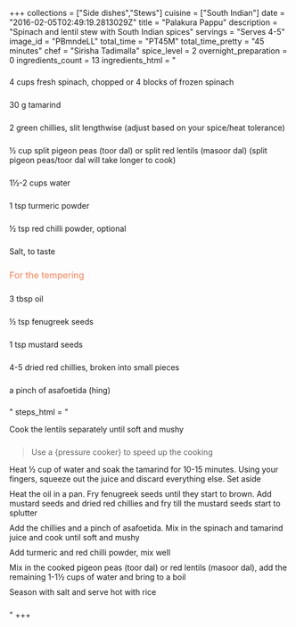 +++
collections = ["Side dishes","Stews"]
cuisine = ["South Indian"]
date = "2016-02-05T02:49:19.2813029Z"
title = "Palakura Pappu"
description = "Spinach and lentil stew with South Indian spices"
servings = "Serves 4-5"
image_id = "PBmndeLL"
total_time = "PT45M"
total_time_pretty = "45 minutes"
chef = "Sirisha Tadimalla"
spice_level = 2
overnight_preparation = 0
ingredients_count = 13
ingredients_html = "<ul style='padding-left: 0; list-style: none;'><li itemprop='recipeIngredient' style='margin: 8px 0px;padding: 8px 0px;'>4 cups fresh spinach, chopped or 4 blocks of frozen spinach</li><li itemprop='recipeIngredient' style='margin: 8px 0px;padding: 8px 0px;'>30 g tamarind</li><li itemprop='recipeIngredient' style='margin: 8px 0px;padding: 8px 0px;'>2 green chillies, slit lengthwise (adjust based on your spice/heat tolerance)</li><li itemprop='recipeIngredient' style='margin: 8px 0px;padding: 8px 0px;'>½ cup split pigeon peas (toor dal) or split red lentils (masoor dal) (split pigeon peas/toor dal will take longer to cook)</li><li itemprop='recipeIngredient' style='margin: 8px 0px;padding: 8px 0px;'>1½-2 cups water</li><li itemprop='recipeIngredient' style='margin: 8px 0px;padding: 8px 0px;'>1 tsp turmeric powder</li><li itemprop='recipeIngredient' style='margin: 8px 0px;padding: 8px 0px;'>½ tsp red chilli powder, optional</li><li itemprop='recipeIngredient' style='margin: 8px 0px;padding: 8px 0px;'>Salt, to taste</li><li style='margin: 8px 0px;padding: 8px 0px;'><span style='font-size: medium; color: #f78153;'>For the tempering</span></li><li itemprop='recipeIngredient' style='margin: 8px 0px;padding: 8px 0px;'>3 tbsp oil</li><li itemprop='recipeIngredient' style='margin: 8px 0px;padding: 8px 0px;'>½ tsp fenugreek seeds</li><li itemprop='recipeIngredient' style='margin: 8px 0px;padding: 8px 0px;'>1 tsp mustard seeds</li><li itemprop='recipeIngredient' style='margin: 8px 0px;padding: 8px 0px;'>4-5 dried red chillies, broken into small pieces</li><li itemprop='recipeIngredient' style='margin: 8px 0px;padding: 8px 0px;'>a pinch of asafoetida (hing)</li></ul>"
steps_html = "<ol style='list-style: none inside; padding-left: 0px;'><li style='padding-bottom: 10px;'><i class='step-track-icon fa fa-square-o'></i><span class='step-text' itemprop='recipeInstructions'>Cook the lentils separately until soft and mushy</span></li><blockquote>Use a {pressure cooker} to speed up the cooking</blockquote><li style='padding-bottom: 10px;'><i class='step-track-icon fa fa-square-o'></i><span class='step-text' itemprop='recipeInstructions'>Heat ½ cup of water and soak the tamarind for 10-15 minutes. Using your fingers, squeeze out the juice and discard everything else. Set aside</span></li><li style='padding-bottom: 10px;'><i class='step-track-icon fa fa-square-o'></i><span class='step-text' itemprop='recipeInstructions'>Heat the oil in a pan. Fry fenugreek seeds until they start to brown. Add mustard seeds and dried red chillies and fry till the mustard seeds start to splutter</span></li><li style='padding-bottom: 10px;'><i class='step-track-icon fa fa-square-o'></i><span class='step-text' itemprop='recipeInstructions'>Add the chillies and a pinch of asafoetida. Mix in the spinach and tamarind juice and cook until soft and mushy</span></li><li style='padding-bottom: 10px;'><i class='step-track-icon fa fa-square-o'></i><span class='step-text' itemprop='recipeInstructions'>Add turmeric and red chilli powder, mix well</span></li><li style='padding-bottom: 10px;'><i class='step-track-icon fa fa-square-o'></i><span class='step-text' itemprop='recipeInstructions'>Mix in the cooked pigeon peas (toor dal) or red lentils (masoor dal), add the remaining 1-1½ cups of water and bring to a boil</span></li><li style='padding-bottom: 10px;'><i class='step-track-icon fa fa-square-o'></i><span class='step-text' itemprop='recipeInstructions'>Season with salt and serve hot with rice</span></li></ol>"
+++
